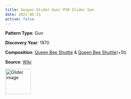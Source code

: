 ```yaml
---
title: Gosper Glider Gun/ P30 Glider Gun
date: 2021-05-21
active: false
---
```



**Pattern Type**: Gun

**Discovery Year**: 1970

**Composition**: [Queen Bee Shuttle](https://galapagos.netlify.app/database/queen_bee_shuttle/) & [Queen Bee Shuttle](https://galapagos.netlify.app/database/queen_bee_shuttle/)(+5t)

**Source**: [Wiki](https://www.conwaylife.com/wiki/Gosper_glider_gun)
<!--more-->

<p>
<script type="text/javascript" src="https://www.conwaylife.com/js/lv-plugin.js"></script></p>

<div class="rle"><div class="codebox"><div style="display:none; position: relative; z-index: 1031;"><code>23bo$21bobo$12bo7bobo11b2o$11b2o6bo2bo11b2o$2o8b2o4b2o2bobo$2o7b3o4b2o
3bobo$10b2o4b2o5bo$11b2o$12bo!
#C [[ THEME 6 GRID GRIDMAJOR 0 ZOOM 14.0 ]]
#C [[ COLOR ARROW Orange ARROWSIZE 3 0.05 ARROWALPHA 0.70 ]]
#C [[  ARROW -2 10 23 10 32  ]]
#C [[ COLOR ARROW Red ARROWSIZE 3 0.1 ARROWALPHA 0.70 ]]
#C [[  ARROW 23 10 23 0 32  ]]
#C [[ COLOR ARROW Green ARROWSIZE 3 0.05 ARROWALPHA 0.70 ]]
#C [[  ARROW 23 0 -2 0 32  ]]
#C [[ COLOR ARROW Blue ARROWSIZE 3 0.1 ARROWALPHA 0.70 ]]
#C [[  ARROW -2 0 -2 10 32  ]]
#C [[ COLOR LABEL Gray LABELSIZE 40  LABELALPHA 0.70 ]]
#C [[ LABEL 10 12 20 "Queen Bee Shuttle" ]]
#C [[ COLOR ARROW Orange ARROWSIZE 3 0.05 ARROWALPHA 0.70 ]]
#C [[  ARROW 12 8 37 8 32  ]]
#C [[ COLOR ARROW Red ARROWSIZE 3 0.1 ARROWALPHA 0.70 ]]
#C [[  ARROW 37 8 37 -2 32  ]]
#C [[ COLOR ARROW Green ARROWSIZE 3 0.05 ARROWALPHA 0.70 ]]
#C [[  ARROW 37 -2 12 -2 32  ]]
#C [[ COLOR ARROW Blue ARROWSIZE 3 0.1 ARROWALPHA 0.70 ]]
#C [[  ARROW 12 -2 12 8 32  ]]
#C [[ COLOR LABEL Gray LABELSIZE 40  LABELALPHA 0.70 ]]
#C [[ LABEL 33 10 20 "Queen Bee Shuttle" ]]
#C [[ COLOR LABEL Green LABELSIZE 40  LABELALPHA 0.70 ]]
#C [[ LABEL 18 -4 14 "Gosper Glider Gun" ]]
</code></div></div><canvas width="760" height="560" style="margin-left:1px; position: relative; z-index: 1031;"><noscript> <a href="https://www.conwaylife.com/wiki/File:Glider.png" class="image" title="Glider image"><img alt="Glider image" src="https://www.conwaylife.com/w/images/7/79/Glider.png" decoding="async" width="81" height="81" /></a> </noscript></canvas></div>
